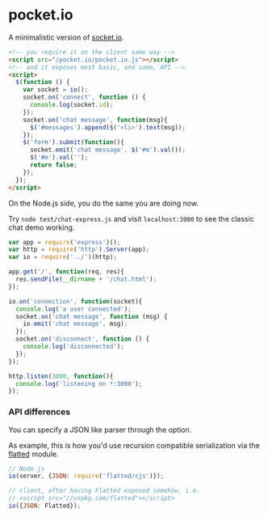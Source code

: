 pocket.io
=========

A minimalistic version of [socket.io](https://socket.io).

```html
<!-- you require it on the client same way -->
<script src="/pocket.io/pocket.io.js"></script>
<!-- and it exposes most basic, and same, API -->
<script>
  $(function () {
    var socket = io();
    socket.on('connect', function () {
      console.log(socket.id);
    });
    socket.on('chat message', function(msg){
      $('#messages').append($('<li>').text(msg));
    });
    $('form').submit(function(){
      socket.emit('chat message', $('#m').val());
      $('#m').val('');
      return false;
    });
  });
</script>
```

On the Node.js side, you do the same you are doing now.

Try `node test/chat-express.js` and visit `localhost:3000` to see the classic chat demo working.

```js
var app = require('express')();
var http = require('http').Server(app);
var io = require('../')(http);

app.get('/', function(req, res){
  res.sendFile(__dirname + '/chat.html');
});

io.on('connection', function(socket){
  console.log('a user connected');
  socket.on('chat message', function (msg) {
    io.emit('chat message', msg);
  });
  socket.on('disconnect', function () {
    console.log('disconnected');
  });
});

http.listen(3000, function(){
  console.log('listening on *:3000');
});
```

### API differences

You can specify a JSON like parser through the option.

As example, this is how you'd use recursion compatible serialization via the [flatted](https://github.com/WebReflection/flatted#flatted) module.

```js
// Node.js
io(server, {JSON: require('flatted/cjs')});

// client, after having Flatted exposed somehow, i.e.
// <script src="//unpkg.com/flatted"></script>
io({JSON: Flatted});
```
